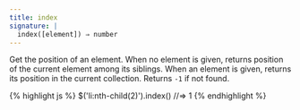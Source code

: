 ```yaml
---
title: index
signature: |
  index([element]) ⇒ number
---
```


Get the position of an element. When no element is given, returns position of
the current element among its siblings. When an element is given, returns its
position in the current collection. Returns `-1` if not found.

{% highlight js %}
$('li:nth-child(2)').index()  //=> 1
{% endhighlight %}

